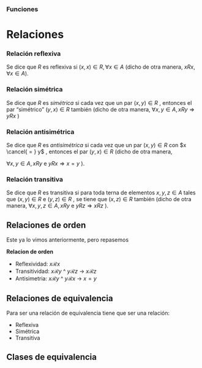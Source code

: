 ### Funciones 


# Relaciones

### Relación reflexiva

Se dice que $R$ es reflexiva si $(x, x) ∈ R, ∀ x ∈ A$ (dicho de otra
manera, $x R x, ∀ x ∈ A$).

### Relación simétrica

Se dice que $R$  es $simétrica$ si cada vez que un par $(x, y) ∈ R$ , entonces el par “simétrico” $(y, x) ∈ R$ también (dicho de otra manera,
$∀ x, y ∈ A, x R y ⇒ y R x$ )

### Relación antisimétrica

Se dice que $R$ es $antisimétrica$ si cada vez que un par $(x, y) ∈ R$ con $x \cancel{ = } y$ , entonces el par $(y, x) ∈ R$ (dicho de otra manera,

 $∀ x, y ∈
A, x R y \text{ e } y R x ⇒ x = y$ ).

### Relación transitiva

Se dice que $R$ es transitiva si para toda terna de elementos $x, y, z ∈ A$ tales que $(x, y) ∈ R \text{ e } (y, z) ∈ R$ , se tiene que $(x, z) ∈ R$ también (dicho de otra manera, $∀ x, y, z ∈ A, x R y \text{ e } y R z ⇒ x R z$ ).


## Relaciones de orden
Este ya lo vimos anteriormente, pero repasemos

**Relacion de orden**

- Reflexividad: $x \mathcal{R}  x$
- Transitividad:  $x \mathcal{R} y$ ^  $y \mathcal{R} z$ $\rightarrow$ $x \mathcal{R} z$   
- Antisimetria: $x \mathcal{R} y$ ^  $y \mathcal{R} x$ $\rightarrow$ $x = y$   


## Relaciones de equivalencia
Para ser una relación de equivalencia tiene que ser una relación:

- Reflexiva
- Simétrica
- Transitiva


## Clases de equivalencia
